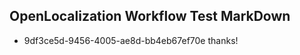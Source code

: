 ## OpenLocalization Workflow Test MarkDown
* 9df3ce5d-9456-4005-ae8d-bb4eb67ef70e thanks!

<!--HONumber=Sep16_HO1-->


